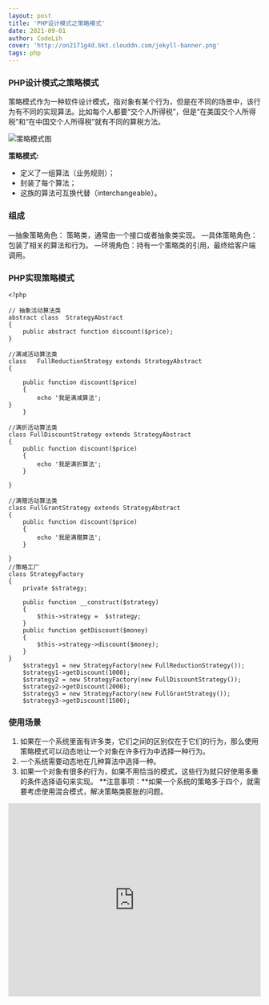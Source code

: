 ```yaml
---
layout: post
title: 'PHP设计模式之策略模式'
date: 2021-09-01
author: CodeLih
cover: 'http://on2171g4d.bkt.clouddn.com/jekyll-banner.png'
tags: php
---
```


### PHP设计模式之策略模式

策略模式作为一种软件设计模式，指对象有某个行为，但是在不同的场景中，该行为有不同的实现算法。比如每个人都要“交个人所得税”，但是“在美国交个人所得税”和“在中国交个人所得税”就有不同的算税方法。

![策略模式图](https://img0.baidu.com/it/u=2268511659,2006978202&fm=26&fmt=auto&gp=0.jpg "策略")


**策略模式:**

* 定义了一组算法（业务规则）；
* 封装了每个算法；
* 这族的算法可互换代替（interchangeable）。

### 组成

—抽象策略角色： 策略类，通常由一个接口或者抽象类实现。
—具体策略角色：包装了相关的算法和行为。
—环境角色：持有一个策略类的引用，最终给客户端调用。

### PHP实现策略模式

```
<?php

// 抽象活动算法类
abstract class  StrategyAbstract
{
    public abstract function discount($price);
}

//满减活动算法类
class   FullReductionStrategy extends StrategyAbstract
{

    public function discount($price)
    {
        echo '我是满减算法';
}
    }

//满折活动算法类
class FullDiscountStrategy extends StrategyAbstract
{
    public function discount($price)
    {
        echo '我是满折算法';
    }

}

//满赠活动算法类
class FullGrantStrategy extends StrategyAbstract
{
    public function discount($price)
    {
        echo '我是满赠算法';
    }

}
//策略工厂
class StrategyFactory
{
    private $strategy;

    public function __construct($strategy)
    {
        $this->strategy =  $strategy;
    }
    public function getDiscount($money)
    {
        $this->strategy->discount($money);
    }
}
    $strategy1 = new StrategyFactory(new FullReductionStrategy());
    $strategy1->getDiscount(1000);
    $strategy2 = new StrategyFactory(new FullDiscountStrategy());
    $strategy2->getDiscount(2000);
    $strategy3 = new StrategyFactory(new FullGrantStrategy());
    $strategy3->getDiscount(1500);
```


### 使用场景
1. 如果在一个系统里面有许多类，它们之间的区别仅在于它们的行为，那么使用策略模式可以动态地让一个对象在许多行为中选择一种行为。
2. 一个系统需要动态地在几种算法中选择一种。 
3. 如果一个对象有很多的行为，如果不用恰当的模式，这些行为就只好使用多重的条件选择语句来实现。
**注意事项：**如果一个系统的策略多于四个，就需要考虑使用混合模式，解决策略类膨胀的问题。
<iframe type="text/html" width="100%" height="385" src="http://www.youtube.com/embed/gfmjMWjn-Xg" frameborder="0"></iframe>